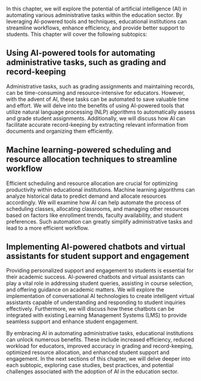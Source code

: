
In this chapter, we will explore the potential of artificial intelligence (AI) in automating various administrative tasks within the education sector. By leveraging AI-powered tools and techniques, educational institutions can streamline workflows, enhance efficiency, and provide better support to students. This chapter will cover the following subtopics:

Using AI-powered tools for automating administrative tasks, such as grading and record-keeping
----------------------------------------------------------------------------------------------

Administrative tasks, such as grading assignments and maintaining records, can be time-consuming and resource-intensive for educators. However, with the advent of AI, these tasks can be automated to save valuable time and effort. We will delve into the benefits of using AI-powered tools that utilize natural language processing (NLP) algorithms to automatically assess and grade student assignments. Additionally, we will discuss how AI can facilitate accurate record-keeping by extracting relevant information from documents and organizing them efficiently.

Machine learning-powered scheduling and resource allocation techniques to streamline workflow
---------------------------------------------------------------------------------------------

Efficient scheduling and resource allocation are crucial for optimizing productivity within educational institutions. Machine learning algorithms can analyze historical data to predict demand and allocate resources accordingly. We will examine how AI can help automate the process of scheduling classes, allocating classrooms, and managing other resources based on factors like enrollment trends, faculty availability, and student preferences. Such automation can greatly simplify administrative tasks and lead to a more efficient workflow.

Implementing AI-powered chatbots and virtual assistants for student support and engagement
------------------------------------------------------------------------------------------

Providing personalized support and engagement to students is essential for their academic success. AI-powered chatbots and virtual assistants can play a vital role in addressing student queries, assisting in course selection, and offering guidance on academic matters. We will explore the implementation of conversational AI technologies to create intelligent virtual assistants capable of understanding and responding to student inquiries effectively. Furthermore, we will discuss how these chatbots can be integrated with existing Learning Management Systems (LMS) to provide seamless support and enhance student engagement.

By embracing AI in automating administrative tasks, educational institutions can unlock numerous benefits. These include increased efficiency, reduced workload for educators, improved accuracy in grading and record-keeping, optimized resource allocation, and enhanced student support and engagement. In the next sections of this chapter, we will delve deeper into each subtopic, exploring case studies, best practices, and potential challenges associated with the adoption of AI in the education sector.
